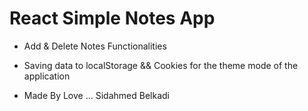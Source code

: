# React Simple Notes App

- Add & Delete Notes Functionalities

- Saving data to localStorage && Cookies for the theme mode of the application







- Made By Love ... Sidahmed Belkadi